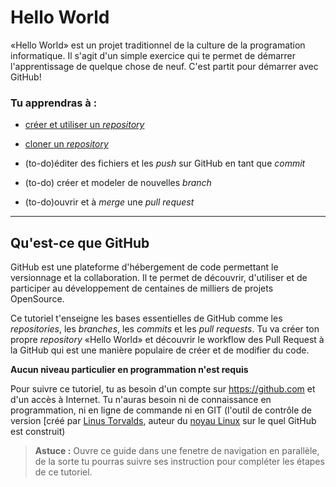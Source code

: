 # Hello World

«Hello World» est un projet traditionnel de la culture de la programation informatique. Il s'agit d'un simple exercice qui te permet de démarrer l'apprentissage de quelque chose de neuf.
C'est partit pour démarrer avec GitHub!

### Tu apprendras à :

- [créer et utiliser un *repository*](./createRepository.md)

- [cloner un *repository*](./cloneRepository.md)

- (to-do)éditer des fichiers et les *push* sur GitHub en tant que *commit*

- (to-do) créer et modeler de nouvelles *branch*

- (to-do)ouvrir et à *merge* une *pull request* 

---

## Qu'est-ce que GitHub

GitHub est une plateforme d'hébergement de code permettant le versionnage et la collaboration. Il te permet de découvrir, d'utiliser et de participer au développement de centaines de milliers de projets OpenSource.

Ce tutoriel t'enseigne les bases essentielles de GitHub comme les *repositories*, les *branches*, les *commits* et les *pull requests*. Tu va créer ton propre *repository* «Hello World» et découvrir le workflow des Pull Request à la GitHub qui est une manière populaire de créer et de modifier du code.

**Aucun niveau particulier en programmation n'est requis**

Pour suivre ce tutoriel, tu as besoin d'un compte sur https://github.com et d'un accès à Internet. Tu n'auras besoin ni de connaissance en programmation, ni en ligne de commande ni en GIT (l'outil de contrôle de version [créé par [Linus Torvalds](https://fr.wikipedia.org/wiki/Linus_Torvalds "Linus Torvalds"), auteur du [noyau Linux](https://fr.wikipedia.org/wiki/Noyau_Linux) sur le quel GitHub est construit)

> **Astuce :** Ouvre ce guide dans une fenetre de navigation en parallèle, de la sorte tu pourras suivre ses instruction pour compléter les étapes de ce tutoriel.
